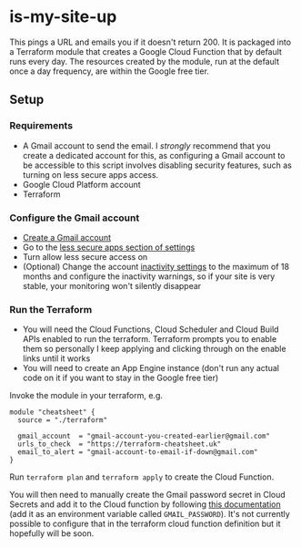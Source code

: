 # is-my-site-up

This pings a URL and emails you if it doesn't return 200.
It is packaged into a Terraform module that creates a Google Cloud Function that by default runs every day. The resources created by the module, run at the default once a day frequency, are within the Google free tier.

## Setup

### Requirements

 - A Gmail account to send the email. I *strongly* recommend that you create a
   dedicated account for this, as configuring a Gmail account to be accessible to this script
   involves disabling security features, such as turning on less secure apps access.
 - Google Cloud Platform account
 - Terraform

### Configure the Gmail account

 - [Create a Gmail account](https://accounts.google.com/signup/v2/webcreateaccount)
 - Go to the [less secure apps section of settings](https://myaccount.google.com/lesssecureapps)
 - Turn allow less secure access on
 - (Optional) Change the account [inactivity settings](https://myaccount.google.com/inactive) to the maximum of
   18 months and configure the inactivity warnings, so if your site is very stable, your monitoring won't silently disappear

### Run the Terraform

 - You will need the Cloud Functions, Cloud Scheduler and Cloud Build APIs enabled to run the terraform. Terraform prompts you to enable them so personally I keep applying and clicking through on the enable links until it works
 - You will need to create an App Engine instance (don't run any actual code on it if you want to stay in the Google free tier)

Invoke the module in your terraform, e.g.

```
module "cheatsheet" {
  source = "./terraform"

  gmail_account  = "gmail-account-you-created-earlier@gmail.com"
  urls_to_check  = "https://terraform-cheatsheet.uk"
  email_to_alert = "gmail-account-to-email-if-down@gmail.com"
}
```

Run `terraform plan` and `terraform apply` to create the Cloud Function.

You will then need to manually create the Gmail password secret in Cloud Secrets and add it to the Cloud function by following [this documentation](https://cloud.google.com/functions/docs/configuring/secrets#making_a_secret_accessible_to_a_function) (add it as an environment variable called `GMAIL_PASSWORD`). It's not currently possible to configure that in the terraform cloud function definition but it hopefully will be soon.


